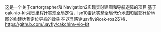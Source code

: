 这是一个关于cartorgrapher和 Navigation2实现实时建图和导航避障的项目 
  基于oak-vio-kit视觉里程计实现全局定位，lsn10雷达实现全局代价地图和局部代价地图的构建达到定位导航的效果
  在这里感谢uavfly的oak-ros2支持，https://github.com/uavfly/oakchina-vio-kit
